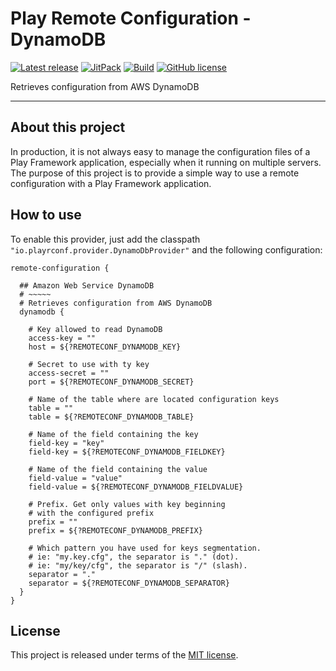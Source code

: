 # Play Remote Configuration - DynamoDB


[![Latest release](https://img.shields.io/badge/latest_release-18.12-orange.svg)](https://github.com/play-rconf/play-rconf-dynamodb/releases)
[![JitPack](https://img.shields.io/badge/JitPack-release~18.12-brightgreen.svg)](https://jitpack.io/#play-rconf/play-rconf-dynamodb)
[![Build](https://img.shields.io/travis-ci/play-rconf/play-rconf-dynamodb.svg?branch=master&style=flat)](https://travis-ci.org/play-rconf/play-rconf-dynamodb)
[![GitHub license](https://img.shields.io/badge/license-MIT-blue.svg)](https://raw.githubusercontent.com/play-rconf/play-rconf-dynamodb/master/LICENSE)

Retrieves configuration from AWS DynamoDB
*****

## About this project
In production, it is not always easy to manage the configuration files of a
Play Framework application, especially when it running on multiple servers.
The purpose of this project is to provide a simple way to use a remote
configuration with a Play Framework application.



## How to use

To enable this provider, just add the classpath `"io.playrconf.provider.DynamoDbProvider"`
and the following configuration:

```hocon
remote-configuration {

  ## Amazon Web Service DynamoDB
  # ~~~~~
  # Retrieves configuration from AWS DynamoDB
  dynamodb {

    # Key allowed to read DynamoDB
    access-key = ""
    host = ${?REMOTECONF_DYNAMODB_KEY}

    # Secret to use with ty key
    access-secret = ""
    port = ${?REMOTECONF_DYNAMODB_SECRET}

    # Name of the table where are located configuration keys
    table = ""
    table = ${?REMOTECONF_DYNAMODB_TABLE}

    # Name of the field containing the key
    field-key = "key"
    field-key = ${?REMOTECONF_DYNAMODB_FIELDKEY}

    # Name of the field containing the value
    field-value = "value"
    field-value = ${?REMOTECONF_DYNAMODB_FIELDVALUE}

    # Prefix. Get only values with key beginning
    # with the configured prefix
    prefix = ""
    prefix = ${?REMOTECONF_DYNAMODB_PREFIX}

    # Which pattern you have used for keys segmentation.
    # ie: "my.key.cfg", the separator is "." (dot).
    # ie: "my/key/cfg", the separator is "/" (slash).
    separator = "."
    separator = ${?REMOTECONF_DYNAMODB_SEPARATOR}
  }
}
```



## License
This project is released under terms of the [MIT license](https://raw.githubusercontent.com/play-rconf/play-rconf-dynamodb/master/LICENSE).
